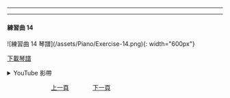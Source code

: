 ﻿---

---
<h4>練習曲 14</h4> 
![練習曲 14 琴譜](/assets/Piano/Exercise-14.png){: width="600px"}

[下載琴譜](/assets/Piano/Exercise-14.pdf)

<details>
  <summary>YouTube 影帶</summary>
<ol>
<iframe width="560" height="315" src="https://www.youtube.com/embed/-DGM8RVxUBI" title="練習曲 5" frameborder="0" allow="accelerometer; autoplay; clipboard-write; encrypted-media; gyroscope; picture-in-picture; web-share" allowfullscreen></iframe>

</ol>
</details>

&nbsp;&nbsp;&nbsp;&nbsp;&nbsp;&nbsp;&nbsp;&nbsp;&nbsp;&nbsp;&nbsp;&nbsp;
&nbsp;&nbsp;&nbsp;&nbsp;&nbsp;&nbsp;&nbsp;&nbsp;&nbsp;&nbsp;&nbsp;&nbsp;
[上一頁](Practice13)
&nbsp;&nbsp;&nbsp;&nbsp;&nbsp;&nbsp;&nbsp;&nbsp;&nbsp;&nbsp;&nbsp;&nbsp;
[下一頁](Practice17)






